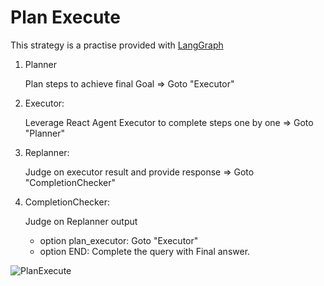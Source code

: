 # Plan Execute

This strategy is a practise provided with [LangGraph](https://github.com/langchain-ai/langgraph/blob/main/examples/plan-and-execute/plan-and-execute.ipynb?ref=blog.langchain.dev)



1. Planner

   Plan steps to achieve final Goal => Goto "Executor"

2. Executor:

   Leverage React Agent Executor to complete steps one by one => Goto "Planner"

3. Replanner:

   Judge on executor result and provide response => Goto "CompletionChecker"

4. CompletionChecker:

   Judge on Replanner output
   - option plan_executor: Goto "Executor"
   - option END: Complete the query with Final answer.


![PlanExecute](https://raw.githubusercontent.com/langchain-ai/langgraph/3a53843185d64a2759fb422c74e967d462315246/examples/plan-and-execute/img/plan-and-execute.png)

